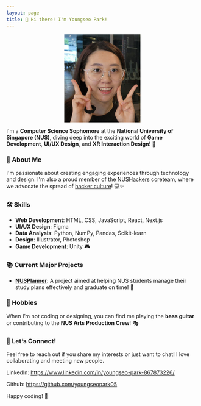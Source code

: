 ```yaml
---
layout: page
title: 👋 Hi there! I'm Youngseo Park!
---
```


<img src="../images/youngseopark05.png" alt="Youngseo Park's picture" width="200px" style="display: block; margin: 0 auto" />

I'm a **Computer Science Sophomore** at the **National University of Singapore (NUS)**, diving deep into the exciting world of **Game Development**, **UI/UX Design**, and **XR Interaction Design**! 🚀

### 🌟 About Me
I'm passionate about creating engaging experiences through technology and design. I'm also a proud member of the [NUSHackers](https://github.com/nushackers) coreteam, where we advocate the spread of [hacker culture](https://www.nushackers.org/why/)! 💻✨

### 🛠️ Skills
- **Web Development**: HTML, CSS, JavaScript, React, Next.js
- **UI/UX Design**: Figma
- **Data Analysis**: Python, NumPy, Pandas, Scikit-learn
- **Design**: Illustrator, Photoshop
- **Game Development**: Unity 🎮

### 📚 Current Major Projects
- **[NUSPlanner](https://github.com/nus-planner)**: A project aimed at helping NUS students manage their study plans effectively and graduate on time! 📅

### 🎸 Hobbies
When I’m not coding or designing, you can find me playing the **bass guitar** or contributing to the **NUS Arts Production Crew**! 🎭

### 🌈 Let’s Connect!
Feel free to reach out if you share my interests or just want to chat! I love collaborating and meeting new people.

LinkedIn: https://www.linkedin.com/in/youngseo-park-867873226/

Github: https://github.com/youngseopark05

Happy coding! 💖
